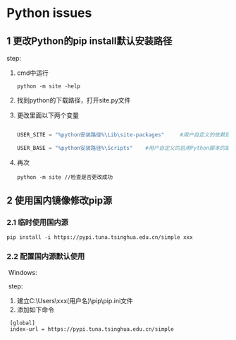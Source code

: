 # Python issues

## 1 更改Python的pip install默认安装路径

step:

1. cmd中运行

   ```cassandra
   python -m site -help
   ```

2. 找到python的下载路径，打开site.py文件

3. 更改里面以下两个变量

   ```python
   
   USER_SITE = "%python安装路径%\Lib\site-packages"     #用户自定义的依赖安装包的路径
    
   USER_BASE = "%python安装路径%\Scripts"    #用户自定义的启用Python脚本的路径
   ```

4. 再次

   ```
   python -m site //检查是否更改成功
   ```




## 2 使用国内镜像修改pip源

### 2.1 临时使用国内源

```
pip install -i https://pypi.tuna.tsinghua.edu.cn/simple xxx
```

### 2.2 配置国内源默认使用

​	Windows:

​	step:

1. 建立C:\Users\xxx(用户名)\pip\pip.ini文件
2. 添加如下命令

```
 [global]
 index-url = https://pypi.tuna.tsinghua.edu.cn/simple
```

